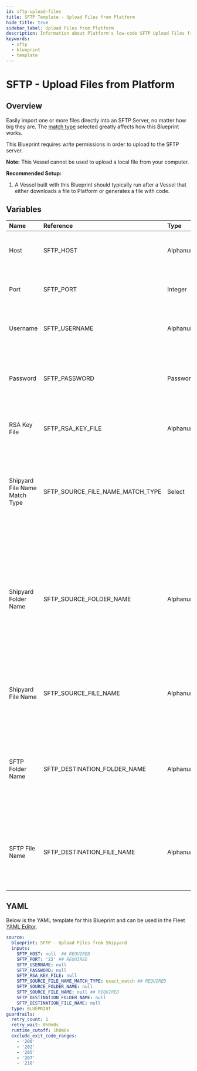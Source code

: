 ```yaml
---
id: sftp-upload-files
title: SFTP Template - Upload Files from Platform
hide_title: true
sidebar_label: Upload Files from Platform
description: Information about Platform's low-code SFTP Upload Files from Platform blueprint. Easily import one or more files directly into an SFTP Server, no matter how big they are.
keywords:
  - sftp
  - blueprint
  - template
---
```


# SFTP - Upload Files from Platform

## Overview

Easily import one or more files directly into an SFTP Server, no matter how big they are. The [match type](https://www.shipyardapp.com/docs/reference/blueprint-library/match-type/) selected greatly affects how this Blueprint works.

This Blueprint requires _write_ permissions in order to upload to the SFTP server. 

**Note:** This Vessel cannot be used to upload a local file from your computer.

**Recommended Setup:**

1. A Vessel built with this Blueprint should typically run after a Vessel that either downloads a file to Platform or generates a file with code. 

## Variables

| Name | Reference | Type | Required | Default | Options | Description             |
|:-----|:----------|:-----|:---------|:--------|:--------|:------------------------|
| Host | SFTP_HOST | Alphanumeric | :white_check_mark: | - | - | Domain or IP address of the SFTP server to connect to. |
| Port | SFTP_PORT | Integer | :white_check_mark: | `"22"` | - | Number for the port to connect to. `22` is used by default. |
| Username | SFTP_USERNAME | Alphanumeric | :heavy_minus_sign: | - | - | Value of the configured username in the SFTP server. |
| Password | SFTP_PASSWORD | Password | :heavy_minus_sign: | - | - | Value of the configured password associated to the username on the SFTP server. |
| RSA Key File | SFTP_RSA_KEY_FILE | Alphanumeric | :heavy_minus_sign: | - | - | The file name of an RSA Key that you want to use. |
| Shipyard File Name Match Type | SFTP_SOURCE_FILE_NAME_MATCH_TYPE | Select | :white_check_mark: | `exact_match` | Exact Match: `exact_match`<br></br><br></br>Regex Match: `regex_match`<br></br><br></br> | Determines if the text in "Shipyard File Name" will look for one file with exact match, or multiple files using regex. |
| Shipyard Folder Name | SFTP_SOURCE_FOLDER_NAME | Alphanumeric | :heavy_minus_sign: | - | - | Name of the local folder on Platform to upload the target file from. IName of the folder where the file is stored in the SFTP server. Leaving blank will default to the root directory. |
| Shipyard File Name | SFTP_SOURCE_FILE_NAME | Alphanumeric | :white_check_mark: | - | - | Name of the target file on Platform. Can be regex if "Match Type" is set accordingly. |
| SFTP Folder Name | SFTP_DESTINATION_FOLDER_NAME | Alphanumeric | :heavy_minus_sign: | - | - | Folder where the file(s) should be uploaded. Leaving blank will place the file in the root directory of the SFTP. |
| SFTP File Name | SFTP_DESTINATION_FILE_NAME | Alphanumeric | :heavy_minus_sign: | - | - | What to name the file(s) being uploaded to the SFTP. If left blank, defaults to the original file name(s). |




## YAML

Below is the YAML template for this Blueprint and can be used in the
Fleet [YAML Editor](../../reference/fleets/yaml-editor.md).

```yaml
source:
  blueprint: SFTP - Upload Files from Shipyard
  inputs:
    SFTP_HOST: null  ## REQUIRED
    SFTP_PORT: '22' ## REQUIRED
    SFTP_USERNAME: null
    SFTP_PASSWORD: null
    SFTP_RSA_KEY_FILE: null
    SFTP_SOURCE_FILE_NAME_MATCH_TYPE: exact_match ## REQUIRED
    SFTP_SOURCE_FOLDER_NAME: null
    SFTP_SOURCE_FILE_NAME: null ## REQUIRED
    SFTP_DESTINATION_FOLDER_NAME: null
    SFTP_DESTINATION_FILE_NAME: null
  type: BLUEPRINT
guardrails:
  retry_count: 1
  retry_wait: 0h0m0s
  runtime_cutoff: 1h0m0s
  exclude_exit_code_ranges:
    - '200'
    - '202'
    - '205'
    - '207'
    - '210'
 ```


